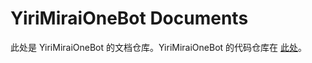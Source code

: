 # YiriMiraiOneBot Documents
此处是 YiriMiraiOneBot 的文档仓库。YiriMiraiOneBot 的代码仓库在 [此处](https://github.com/YiriMiraiProject/YiriMiraiOneBot)。